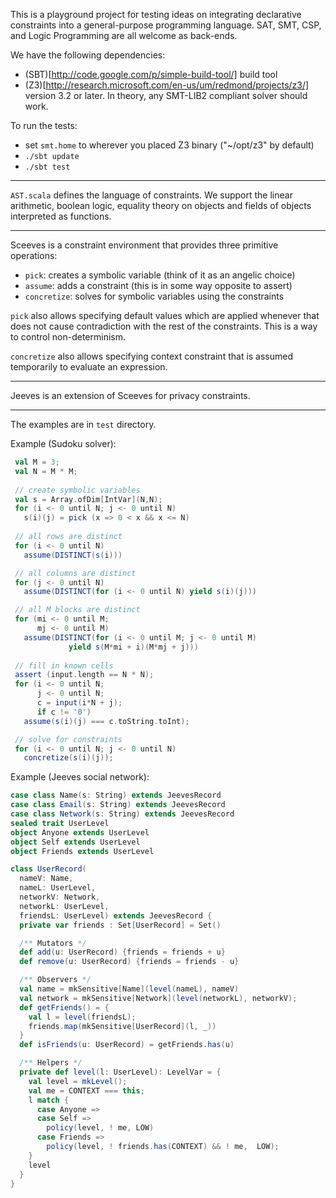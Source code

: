 
This is a playground project for testing ideas on integrating declarative constraints into a general-purpose programming language. SAT, SMT, CSP, and Logic Programming are all welcome as back-ends.

We have the following dependencies:
  * (SBT)[http://code.google.com/p/simple-build-tool/] build tool
  * (Z3)[http://research.microsoft.com/en-us/um/redmond/projects/z3/] version 3.2 or later. In theory, any SMT-LIB2 compliant solver should work.

To run the tests:
  * set `smt.home` to wherever you placed Z3 binary ("~/opt/z3" by default)
  * `./sbt update`
  * `./sbt test`

----

`AST.scala` defines the language of constraints. We support the linear arithmetic, boolean logic, equality theory on objects and fields of objects interpreted as functions.

----

Sceeves is a constraint environment that provides three primitive operations: 
  * `pick`: creates a symbolic variable (think of it as an angelic choice)
  * `assume`: adds a constraint (this is in some way opposite to assert)
  * `concretize`: solves for symbolic variables using the constraints  

`pick` also allows specifying default values which are applied whenever that does not cause contradiction with the rest of the constraints. This is a way to control non-determinism.

`concretize` also allows specifying context constraint that is assumed temporarily to evaluate an expression.

----

Jeeves is an extension of Sceeves for privacy constraints.

----
The examples are in `test` directory. 

Example (Sudoku solver):
```scala
 val M = 3;
 val N = M * M;
 
 // create symbolic variables 
 val s = Array.ofDim[IntVar](N,N);
 for (i <- 0 until N; j <- 0 until N) 
   s(i)(j) = pick (x => 0 < x && x <= N)
 
 // all rows are distinct
 for (i <- 0 until N) 
   assume(DISTINCT(s(i)))

 // all columns are distinct
 for (j <- 0 until N) 
   assume(DISTINCT(for (i <- 0 until N) yield s(i)(j)))

 // all M blocks are distinct
 for (mi <- 0 until M;
      mj <- 0 until M)
   assume(DISTINCT(for (i <- 0 until M; j <- 0 until M) 
             yield s(M*mi + i)(M*mj + j)))
 
 // fill in known cells
 assert (input.length == N * N);
 for (i <- 0 until N; 
      j <- 0 until N;
      c = input(i*N + j);
      if c != '0')
   assume(s(i)(j) === c.toString.toInt);

 // solve for constraints
 for (i <- 0 until N; j <- 0 until N) 
   concretize(s(i)(j));
```

Example (Jeeves social network):
```scala
case class Name(s: String) extends JeevesRecord
case class Email(s: String) extends JeevesRecord
case class Network(s: String) extends JeevesRecord
sealed trait UserLevel 
object Anyone extends UserLevel
object Self extends UserLevel
object Friends extends UserLevel

class UserRecord(
  nameV: Name, 
  nameL: UserLevel,
  networkV: Network, 
  networkL: UserLevel, 
  friendsL: UserLevel) extends JeevesRecord {
  private var friends : Set[UserRecord] = Set()

  /** Mutators */
  def add(u: UserRecord) {friends = friends + u}
  def remove(u: UserRecord) {friends = friends - u}

  /** Observers */
  val name = mkSensitive[Name](level(nameL), nameV)
  val network = mkSensitive[Network](level(networkL), networkV);
  def getFriends() = {
    val l = level(friendsL);
    friends.map(mkSensitive[UserRecord](l, _))
  }
  def isFriends(u: UserRecord) = getFriends.has(u)

  /** Helpers */
  private def level(l: UserLevel): LevelVar = {
    val level = mkLevel();
    val me = CONTEXT === this;
    l match {
      case Anyone => 
      case Self => 
        policy(level, ! me, LOW)
      case Friends => 
        policy(level, ! friends.has(CONTEXT) && ! me,  LOW);
    }
    level
  }
}
```
